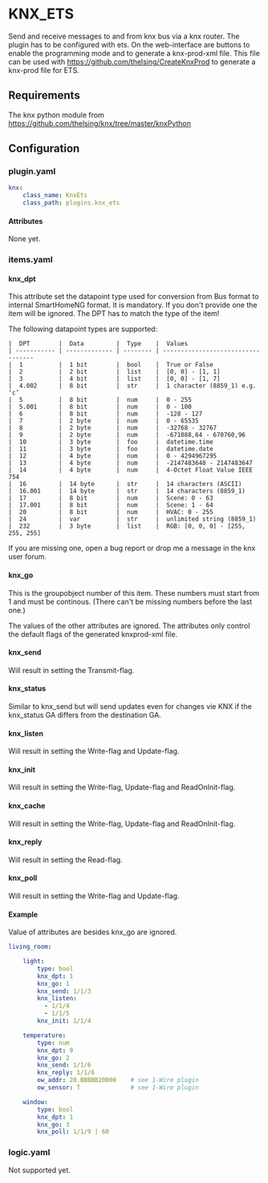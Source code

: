 # KNX_ETS

Send and receive messages to and from knx bus via a knx router. The plugin has to be configured with ets. On the web-interface are buttons to enable the programming mode and to generate a knx-prod-xml file. This file can be used with https://github.com/thelsing/CreateKnxProd to generate a knx-prod file for ETS.

## Requirements

The knx python module from https://github.com/thelsing/knx/tree/master/knxPython

## Configuration

### plugin.yaml

```yaml
knx:
    class_name: KnxEts
    class_path: plugins.knx_ets
```


#### Attributes

None yet.

### items.yaml

#### knx_dpt

This attribute set the datapoint type used for conversion from Bus format to internal SmartHomeNG format. It is mandatory.
If you don't provide one the item will be ignored.
The DPT has to match the type of the item!

The following datapoint types are supported:

```
|  DPT        |  Data         |  Type    |  Values
| ----------- | ------------- | -------- | ----------------------------------
|  1          |  1 bit        |  bool    |  True or False
|  2          |  2 bit        |  list    |  [0, 0] - [1, 1]
|  3          |  4 bit        |  list    |  [0, 0] - [1, 7]
|  4.002      |  8 bit        |  str     |  1 character (8859_1) e.g. ‘c’
|  5          |  8 bit        |  num     |  0 - 255
|  5.001      |  8 bit        |  num     |  0 - 100
|  6          |  8 bit        |  num     |  -128 - 127
|  7          |  2 byte       |  num     |  0 - 65535
|  8          |  2 byte       |  num     |  -32768 - 32767
|  9          |  2 byte       |  num     |  -671088,64 - 670760,96
|  10         |  3 byte       |  foo     |  datetime.time
|  11         |  3 byte       |  foo     |  datetime.date
|  12         |  4 byte       |  num     |  0 - 4294967295
|  13         |  4 byte       |  num     |  -2147483648 - 2147483647
|  14         |  4 byte       |  num     |  4-Octet Float Value IEEE 754
|  16         |  14 byte      |  str     |  14 characters (ASCII)
|  16.001     |  14 byte      |  str     |  14 characters (8859_1)
|  17         |  8 bit        |  num     |  Scene: 0 - 63
|  17.001     |  8 bit        |  num     |  Scene: 1 - 64
|  20         |  8 bit        |  num     |  HVAC: 0 - 255
|  24         |  var          |  str     |  unlimited string (8859_1)
|  232        |  3 byte       |  list    |  RGB: [0, 0, 0] - [255, 255, 255]
```


If you are missing one, open a bug report or drop me a message in the knx user forum.

#### knx_go
This is the groupobject number of this item. These numbers must start from 1 and must be continous. (There can't be missing numbers before the last one.)

The values of the other attributes are ignored. The attributes only control the default flags of the generated knxprod-xml file.

#### knx_send
Will result in setting the Transmit-flag.

#### knx_status
Similar to knx_send but will send updates even for changes vie KNX if the knx_status GA differs from the destination GA.

#### knx_listen
Will result in setting the Write-flag and Update-flag.

#### knx_init
Will result in setting the Write-flag, Update-flag and ReadOnInit-flag.

#### knx_cache
Will result in setting the Write-flag, Update-flag and ReadOnInit-flag.

#### knx_reply
Will result in setting the Read-flag.

#### knx_poll
Will result in setting the Write-flag and Update-flag.

#### Example

Value of attributes are besides knx_go are ignored.

```yaml
living_room:

    light:
        type: bool
        knx_dpt: 1
        knx_go: 1
        knx_send: 1/1/3
        knx_listen:
          - 1/1/4
          - 1/1/5
        knx_init: 1/1/4

    temperature:
        type: num
        knx_dpt: 9
        knx_go: 2
        knx_send: 1/1/6
        knx_reply: 1/1/6
        ow_addr: 28.BBBBB20000    # see 1-Wire plugin
        ow_sensor: T              # see 1-Wire plugin

    window:
        type: bool
        knx_dpt: 1
        knx_go: 3
        knx_poll: 1/1/9 | 60
```

### logic.yaml

Not supported yet.
